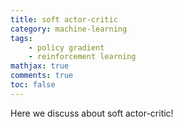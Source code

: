 ```yaml
---
title: soft actor-critic
category: machine-learning
tags: 
    - policy gradient
    - reinforcement learning
mathjax: true
comments: true
toc: false
---
```


Here we discuss about soft actor-critic!

